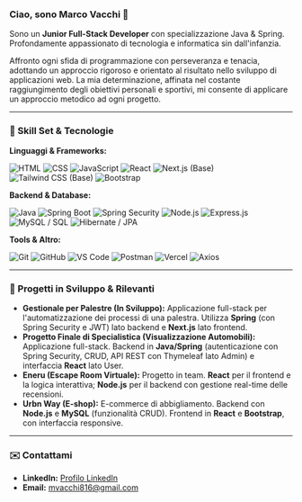 ### Ciao, sono Marco Vacchi 👋

Sono un **Junior Full-Stack Developer** con specializzazione Java & Spring. Profondamente appassionato di tecnologia e informatica sin dall'infanzia.

Affronto ogni sfida di programmazione con perseveranza e tenacia, adottando un approccio rigoroso e orientato al risultato nello sviluppo di applicazioni web. La mia determinazione, affinata nel costante raggiungimento degli obiettivi personali e sportivi, mi consente di applicare un approccio metodico ad ogni progetto.

---

### 🔧 Skill Set & Tecnologie

**Linguaggi & Frameworks:**

<p align="left">
  <img src="https://img.shields.io/badge/html5-%23E34F26.svg?style=for-the-badge&logo=html5&logoColor=white" alt="HTML">
  <img src="https://img.shields.io/badge/css3-%231572B6.svg?style=for-the-badge&logo=css3&logoColor=white" alt="CSS">
  <img src="https://img.shields.io/badge/javascript-%23323330.svg?style=for-the-badge&logo=javascript&logoColor=%23F7DF1E" alt="JavaScript">
  <img src="https://img.shields.io/badge/react-%2320232a.svg?style=for-the-badge&logo=react&logoColor=%2361DAFB" alt="React">
  <img src="https://img.shields.io/badge/Next.js-000000?style=for-the-badge&logo=nextdotjs&logoColor=white" alt="Next.js (Base)">
  <img src="https://img.shields.io/badge/tailwindcss-%2338B2AC.svg?style=for-the-badge&logo=tailwind-css&logoColor=white" alt="Tailwind CSS (Base)">
  <img src="https://img.shields.io/badge/bootstrap-%23563D7C.svg?style=for-the-badge&logo=bootstrap&logoColor=white" alt="Bootstrap">
</p>

**Backend & Database:**

<p align="left">
  <img src="https://img.shields.io/badge/java-%23ED8B00.svg?style=for-the-badge&logo=openjdk&logoColor=white" alt="Java">
  <img src="https://img.shields.io/badge/Spring%20Boot-6DB33F?style=for-the-badge&logo=spring-boot&logoColor=white" alt="Spring Boot">
  <img src="https://img.shields.io/badge/Spring%20Security-6DB33F?style=for-the-badge&logo=spring-security&logoColor=white" alt="Spring Security">
  <img src="https://img.shields.io/badge/node.js-6DA55F?style=for-the-badge&logo=node.js&logoColor=white" alt="Node.js">
  <img src="https://img.shields.io/badge/express.js-%23404D59.svg?style=for-the-badge&logo=express&logoColor=white" alt="Express.js">
  <img src="https://img.shields.io/badge/mysql-%2300f.svg?style=for-the-badge&logo=mysql&logoColor=white" alt="MySQL / SQL">
  <img src="https://img.shields.io/badge/Hibernate-59666C?style=for-the-badge&logo=hibernate&logoColor=white" alt="Hibernate / JPA">
</p>

**Tools & Altro:**

<p align="left">
  <img src="https://img.shields.io/badge/git-%23F05033.svg?style=for-the-badge&logo=git&logoColor=white" alt="Git">
  <img src="https://img.shields.io/badge/github-%23121011.svg?style=for-the-badge&logo=github&logoColor=white" alt="GitHub">
  <img src="https://img.shields.io/badge/Visual%20Studio%20Code-%23007ACC.svg?style=for-the-badge&logo=visual-studio-code&logoColor=white" alt="VS Code">
  <img src="https://img.shields.io/badge/Postman-FF6C37?style=for-the-badge&logo=postman&logoColor=white" alt="Postman">
  <img src="https://img.shields.io/badge/Vercel-000000?style=for-the-badge&logo=vercel&logoColor=white" alt="Vercel">
  <img src="https://img.shields.io/badge/axios-%239F75FF.svg?style=for-the-badge&logo=axios&logoColor=white" alt="Axios">
</p>

---

### 🚀 Progetti in Sviluppo & Rilevanti

* **Gestionale per Palestre (In Sviluppo):** Applicazione full-stack per l'automatizzazione dei processi di una palestra. Utilizza **Spring** (con Spring Security e JWT) lato backend e **Next.js** lato frontend.
* **Progetto Finale di Specialistica (Visualizzazione Automobili):** Applicazione full-stack. Backend in **Java/Spring** (autenticazione con Spring Security, CRUD, API REST con Thymeleaf lato Admin) e interfaccia **React** lato User.
* **Eneru (Escape Room Virtuale):** Progetto in team. **React** per il frontend e la logica interattiva; **Node.js** per il backend con gestione real-time delle recensioni.
* **Urbn Way (E-shop):** E-commerce di abbigliamento. Backend con **Node.js** e **MySQL** (funzionalità CRUD). Frontend in **React** e **Bootstrap**, con interfaccia responsive.

---

### ✉️ Contattami

* **LinkedIn:** [Profilo LinkedIn](link-al-tuo-profilo-linkedin)
* **Email:** mvacchi816@gmail.com
